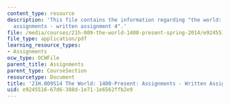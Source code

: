 ```yaml
---
content_type: resource
description: 'This file contains the information regarding "the world: 1400-present:
  assignments - written assignment 4".'
file: /media/courses/21h-009-the-world-1400-present-spring-2014/e924551667d6388d1e711e6562ffb2e9_MIT21H_009S14_WrittenAsgn4.pdf
file_type: application/pdf
learning_resource_types:
- Assignments
ocw_type: OCWFile
parent_title: Assignments
parent_type: CourseSection
resourcetype: Document
title: '21H.009S14 The World: 1400-Present: Assignments - Written Assignment 4'
uid: e9245516-67d6-388d-1e71-1e6562ffb2e9
---
```

